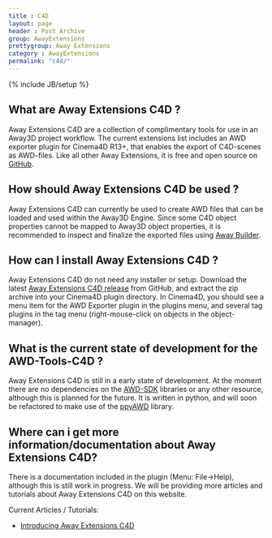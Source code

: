 ```yaml
---
title : C4D
layout: page
header : Post Archive
group: AwayExtensions
prettygroup: Away Extensions
category : AwayExtensions
permalink: "c4d/"
---
```

{% include JB/setup %}



## What are Away Extensions C4D ?

Away Extensions C4D are a collection of complimentary tools for use in an Away3D project workflow. The current extensions list includes an AWD exporter plugin for Cinema4D R13+, that enables the export of C4D-scenes as AWD-files. Like all other Away Extensions, it is free and open source on [GitHub](https://github.com/awaytools/AwayExtensions-C4D). 


## How should Away Extensions C4D be used ?

Away Extensions C4D can currently be used to create AWD files that can be loaded and used within the Away3D Engine. Since some C4D object properties cannot be mapped to Away3D object properties, it is recommended to inspect and finalize the exported files using [Away Builder](/awaybuilder).


## How can I install Away Extensions C4D ?

Away Extensions C4D do not need any installer or setup. Download the latest [Away Extensions C4D release](https://github.com/awaytools/AwayExtensions-C4D/archive/master.zip) from GitHub, and extract the zip archive into your Cinema4D plugin directory. In Cinema4D, you should see a menu item for the AWD Exporter plugin in the plugins menu, and several tag plugins in the tag menu (right-mouse-click on objects in the object-manager).


## What is the current state of development for the AWD-Tools-C4D ?

Away Extensions C4D is still in a early state of development. At the moment there are no dependencies on the [AWD-SDK](https://github.com/awaytools/awd-sdk) libraries or any other resource, although this is planned for the future. It is written in python, and will soon be refactored to make use of the [ppyAWD](https://github.com/awaytools/awd-sdk/tree/master/python-ppyawd) library.


## Where can i get more information/documentation about Away Extensions C4D?

There is a documentation included in the plugin (Menu: File->Help), although this is still work in progress. We will be providing more articles and tutorials about Away Extensions C4D on this website.

Current Articles / Tutorials:

* [Introducing Away Extensions C4D](/awayextensions/introducing-awayextensionsc4d)